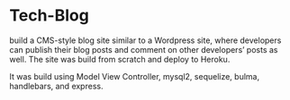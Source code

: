 # Tech-Blog
build a CMS-style blog site similar to a Wordpress site, where developers can publish their blog posts and comment on other developers’ posts as well. The site was build from scratch and deploy to Heroku. 

It was build using Model View Controller, mysql2, sequelize, bulma, handlebars, and express.

